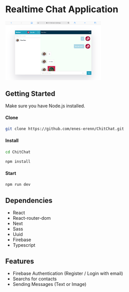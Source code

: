 
# Realtime Chat Application

<img width="300" align="center" src="https://raw.githubusercontent.com/enes-erenn/images/main/ChitChat.png" />

## Getting Started

Make sure you have Node.js installed.

#### Clone

```bash
git clone https://github.com/enes-erenn/ChitChat.git
```

#### Install

```bash
cd ChitChat
```

```bash
npm install
```

#### Start

```bash
npm run dev
```

## Dependencies

- React
- React-router-dom
- Next
- Sass
- Uuid
- Firebase
- Typescript

## Features

- Firebase Authentication (Register / Login with email)
- Searchs for contacts
- Sending Messages (Text or Image)

